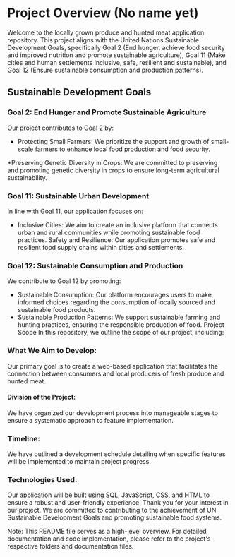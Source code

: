 # Project Overview (No name yet)
Welcome to the locally grown produce and hunted meat application repository. This project aligns with the United Nations Sustainable Development Goals, specifically Goal 2 (End hunger, achieve food security and improved nutrition and promote sustainable agriculture), Goal 11 (Make cities and human settlements inclusive, safe, resilient and sustainable), and Goal 12 (Ensure sustainable consumption and production patterns).

## Sustainable Development Goals
### Goal 2: End Hunger and Promote Sustainable Agriculture
Our project contributes to Goal 2 by:

* Protecting Small Farmers:
  We prioritize the support and growth of small-scale farmers to enhance local food production and food security.

*Preserving Genetic Diversity in Crops:
  We are committed to preserving and promoting genetic diversity in crops to ensure long-term agricultural sustainability.

### Goal 11: Sustainable Urban Development
In line with Goal 11, our application focuses on:

* Inclusive Cities:
We aim to create an inclusive platform that connects urban and rural communities while promoting sustainable food practices.
Safety and Resilience: Our application promotes safe and resilient food supply chains within cities and settlements.

### Goal 12: Sustainable Consumption and Production
We contribute to Goal 12 by promoting:

* Sustainable Consumption: Our platform encourages users to make informed choices regarding the consumption of locally sourced and sustainable food products.
* Sustainable Production Patterns: We support sustainable farming and hunting practices, ensuring the responsible production of food.
Project Scope
In this repository, we outline the scope of our project, including:

### What We Aim to Develop: 
Our primary goal is to create a web-based application that facilitates the connection between consumers and local producers of fresh produce and hunted meat.
#### Division of the Project: 
We have organized our development process into manageable stages to ensure a systematic approach to feature implementation.
### Timeline: 
We have outlined a development schedule detailing when specific features will be implemented to maintain project progress.
### Technologies Used: 
Our application will be built using SQL, JavaScript, CSS, and HTML to ensure a robust and user-friendly experience.
Thank you for your interest in our project. We are committed to contributing to the achievement of UN Sustainable Development Goals and promoting sustainable food systems.

Note: This README file serves as a high-level overview. For detailed documentation and code implementation, please refer to the project's respective folders and documentation files.

